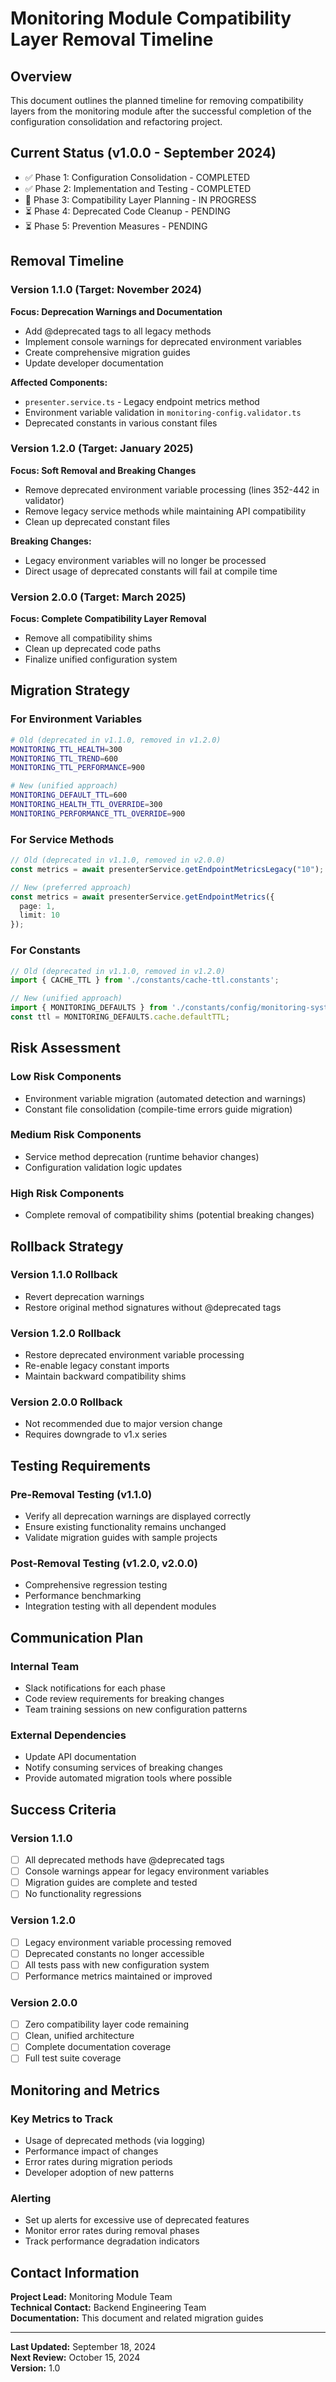 # Monitoring Module Compatibility Layer Removal Timeline

## Overview
This document outlines the planned timeline for removing compatibility layers from the monitoring module after the successful completion of the configuration consolidation and refactoring project.

## Current Status (v1.0.0 - September 2024)
- ✅ Phase 1: Configuration Consolidation - COMPLETED
- ✅ Phase 2: Implementation and Testing - COMPLETED
- 🔄 Phase 3: Compatibility Layer Planning - IN PROGRESS
- ⏳ Phase 4: Deprecated Code Cleanup - PENDING
- ⏳ Phase 5: Prevention Measures - PENDING

## Removal Timeline

### Version 1.1.0 (Target: November 2024)
**Focus: Deprecation Warnings and Documentation**
- Add @deprecated tags to all legacy methods
- Implement console warnings for deprecated environment variables
- Create comprehensive migration guides
- Update developer documentation

**Affected Components:**
- `presenter.service.ts` - Legacy endpoint metrics method
- Environment variable validation in `monitoring-config.validator.ts`
- Deprecated constants in various constant files

### Version 1.2.0 (Target: January 2025)
**Focus: Soft Removal and Breaking Changes**
- Remove deprecated environment variable processing (lines 352-442 in validator)
- Remove legacy service methods while maintaining API compatibility
- Clean up deprecated constant files

**Breaking Changes:**
- Legacy environment variables will no longer be processed
- Direct usage of deprecated constants will fail at compile time

### Version 2.0.0 (Target: March 2025)
**Focus: Complete Compatibility Layer Removal**
- Remove all compatibility shims
- Clean up deprecated code paths
- Finalize unified configuration system

## Migration Strategy

### For Environment Variables
```bash
# Old (deprecated in v1.1.0, removed in v1.2.0)
MONITORING_TTL_HEALTH=300
MONITORING_TTL_TREND=600
MONITORING_TTL_PERFORMANCE=900

# New (unified approach)
MONITORING_DEFAULT_TTL=600
MONITORING_HEALTH_TTL_OVERRIDE=300
MONITORING_PERFORMANCE_TTL_OVERRIDE=900
```

### For Service Methods
```typescript
// Old (deprecated in v1.1.0, removed in v2.0.0)
const metrics = await presenterService.getEndpointMetricsLegacy("10");

// New (preferred approach)
const metrics = await presenterService.getEndpointMetrics({
  page: 1,
  limit: 10
});
```

### For Constants
```typescript
// Old (deprecated in v1.1.0, removed in v1.2.0)
import { CACHE_TTL } from './constants/cache-ttl.constants';

// New (unified approach)
import { MONITORING_DEFAULTS } from './constants/config/monitoring-system.constants';
const ttl = MONITORING_DEFAULTS.cache.defaultTTL;
```

## Risk Assessment

### Low Risk Components
- Environment variable migration (automated detection and warnings)
- Constant file consolidation (compile-time errors guide migration)

### Medium Risk Components
- Service method deprecation (runtime behavior changes)
- Configuration validation logic updates

### High Risk Components
- Complete removal of compatibility shims (potential breaking changes)

## Rollback Strategy

### Version 1.1.0 Rollback
- Revert deprecation warnings
- Restore original method signatures without @deprecated tags

### Version 1.2.0 Rollback
- Restore deprecated environment variable processing
- Re-enable legacy constant imports
- Maintain backward compatibility shims

### Version 2.0.0 Rollback
- Not recommended due to major version change
- Requires downgrade to v1.x series

## Testing Requirements

### Pre-Removal Testing (v1.1.0)
- Verify all deprecation warnings are displayed correctly
- Ensure existing functionality remains unchanged
- Validate migration guides with sample projects

### Post-Removal Testing (v1.2.0, v2.0.0)
- Comprehensive regression testing
- Performance benchmarking
- Integration testing with all dependent modules

## Communication Plan

### Internal Team
- Slack notifications for each phase
- Code review requirements for breaking changes
- Team training sessions on new configuration patterns

### External Dependencies
- Update API documentation
- Notify consuming services of breaking changes
- Provide automated migration tools where possible

## Success Criteria

### Version 1.1.0
- [ ] All deprecated methods have @deprecated tags
- [ ] Console warnings appear for legacy environment variables
- [ ] Migration guides are complete and tested
- [ ] No functionality regressions

### Version 1.2.0
- [ ] Legacy environment variable processing removed
- [ ] Deprecated constants no longer accessible
- [ ] All tests pass with new configuration system
- [ ] Performance metrics maintained or improved

### Version 2.0.0
- [ ] Zero compatibility layer code remaining
- [ ] Clean, unified architecture
- [ ] Complete documentation coverage
- [ ] Full test suite coverage

## Monitoring and Metrics

### Key Metrics to Track
- Usage of deprecated methods (via logging)
- Performance impact of changes
- Error rates during migration periods
- Developer adoption of new patterns

### Alerting
- Set up alerts for excessive use of deprecated features
- Monitor error rates during removal phases
- Track performance degradation indicators

## Contact Information

**Project Lead:** Monitoring Module Team  
**Technical Contact:** Backend Engineering Team  
**Documentation:** This document and related migration guides

---

**Last Updated:** September 18, 2024  
**Next Review:** October 15, 2024  
**Version:** 1.0